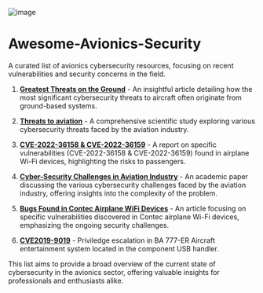 ![image](https://github.com/0xKoda/Awesome-Avionics-Security/assets/88812262/8b047da4-9958-47cd-be4f-abaaa624a9fb)


# Awesome-Avionics-Security

A curated list of avionics cybersecurity resources, focusing on recent vulnerabilities and security concerns in the field.

1. **[Greatest Threats on the Ground](https://www.csoonline.com/article/644636/greatest-cyber-threats-to-aircraft-come-from-the-ground.html)** - An insightful article detailing how the most significant cybersecurity threats to aircraft often originate from ground-based systems.

2. **[Threats to aviation](https://www.sciencedirect.com/science/article/abs/pii/S0167404821003400)** - A comprehensive scientific study exploring various cybersecurity threats faced by the aviation industry.

3. **[CVE-2022-36158 & CVE-2022-36159](https://www.securityweek.com/passengers-exposed-hacking-vulnerabilities-airplane-wi-fi-devices/)** - A report on specific vulnerabilities (CVE-2022-36158 & CVE-2022-36159) found in airplane Wi-Fi devices, highlighting the risks to passengers.

4. **[Cyber-Security Challenges in Aviation Industry](https://arxiv.org/pdf/2107.04910.pdf)** - An academic paper discussing the various cybersecurity challenges faced by the aviation industry, offering insights into the complexity of the problem.

5. **[Bugs Found in Contec Airplane WiFi Devices](https://www.spiceworks.com/it-security/vulnerability-management/news/contec-airplane-wifi-wireless-device-vulnerabilities/)** - An article focusing on specific vulnerabilities discovered in Contec airplane Wi-Fi devices, emphasizing the ongoing security challenges.

6. **[CVE2019-9019](https://sensorstechforum.com/cve-2019-9019-british-airways-entertainment-system/)** - Priviledge escalation in BA 777-ER Aircraft entertainment system located in the component USB handler. 

This list aims to provide a broad overview of the current state of cybersecurity in the avionics sector, offering valuable insights for professionals and enthusiasts alike.
